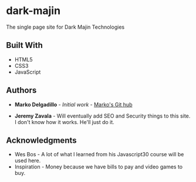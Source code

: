 # dark-majin
The single page site for Dark Majin Technologies

## Built With

* HTML5
* CSS3
* JavaScript

## Authors

* **Marko Delgadillo** - *Initial work* - [Marko's Git hub](https://github.com/mdelgadillo)

* **Jeremy Zavala** - Will eventually add SEO and Security things to this site. I don't know how it works. He'll just do it.

## Acknowledgments

* Wes Bos - A lot of what I learned from his Javascript30 course will be used here.
* Inspiration - Money because we have bills to pay and video games to buy.
